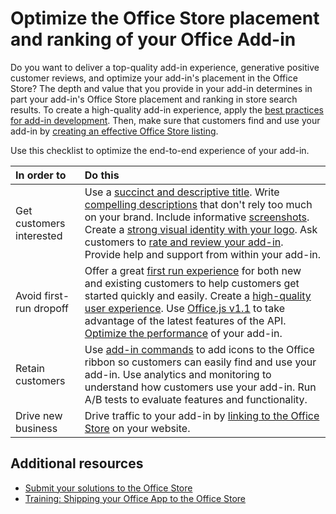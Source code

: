 # Optimize the Office Store placement and ranking of your Office Add-in

Do you want to deliver a top-quality add-in experience, generative positive customer reviews, and optimize your add-in's placement in the Office Store? The depth and value that you provide in your add-in determines in part your add-in's Office Store placement and ranking in store search results. To create a high-quality add-in experience, apply the  [best practices for add-in development](http://msdn.microsoft.com/library/013e1486-4482-42c1-bcda-edf8de06e771%28Office.15%29.aspx). Then, make sure that customers find and use your add-in by [creating an effective Office Store listing](create-effective-office-store-listings.md). 
 

Use this checklist to optimize the end-to-end experience of your add-in.
 


|**In order to**|**Do this**|
|:-----|:-----|
|Get customers interested| Use a [succinct and descriptive title](create-effective-office-store-listings.md#use-a-succinct-and-descriptive-title).  Write [compelling descriptions](create-effective-office-store-listings.md#write-compelling-descriptions) that don't rely too much on your brand. Include informative [screenshots](create-effective-office-store-listings.md#use-screenshots-effectively).  Create a [strong visual identity with your logo](create-effective-office-store-listings.md#create-a-consistent-visual-identity).  Ask customers to [rate and review your add-in](create-effective-office-store-listings.md#use-ratings-and-reviews).  Provide help and support from within your add-in.|
|Avoid first-run dropoff| Offer a great [first run experience](https://dev.office.com/docs/add-ins/overview/add-in-development-best-practices#create-an-engaging-first-run-experience) for both new and existing customers to help customers get started quickly and easily. Create a [high-quality user experience](https://dev.office.com/docs/add-ins/overview/add-in-development-best-practices#apply-ux-design-principles).  Use [Office.js v1.1](https://dev.office.com/docs/add-ins/develop/update-your-javascript-api-for-office-and-manifest-schema-version) to take advantage of the latest features of the API. [Optimize the performance](https://dev.office.com/docs/add-ins/overview/add-in-development-best-practices#optimize-and-monitor-add-in-performance) of your add-in.|
|Retain customers| Use [add-in commands](https://dev.office.com/docs/add-ins/overview/add-in-development-best-practices#use-add-in-commands) to add icons to the Office ribbon so customers can easily find and use your add-in. Use analytics and monitoring to understand how customers use your add-in. Run A/B tests to evaluate features and functionality.|
|Drive new business|Drive traffic to your add-in by  [linking to the Office Store](promote-your-office-store-solution.md) on your website.|

## Additional resources
<a name="bk_addresources"> </a>

- [Submit your solutions to the Office Store](submit-to-the-office-store.md)  
- [Training: Shipping your Office App to the Office Store](http://dev.office.com/training)
    
 

